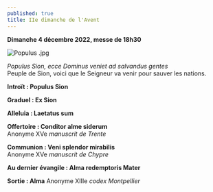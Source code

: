 ```yaml
---
published: true
title: IIe dimanche de l'Avent
---
```

**Dimanche 4 décembre 2022, messe de 18h30**

![Populus .jpg]({{site.baseurl}}/images/Populus%20.jpg)

*Populus Sion, ecce Dominus veniet ad salvandus gentes*  
Peuple de Sion, voici que le Seigneur va venir pour sauver les nations.

**Introït : Populus Sion**

**Graduel : Ex Sion**

**Alleluia : Laetatus sum**

**Offertoire : Conditor alme siderum**  
Anonyme XVe *manuscrit de Trente*

**Communion : Veni splendor mirabilis**  
Anonyme XVe *manuscrit de Chypre*

**Au dernier évangile : Alma redemptoris Mater**

**Sortie : Alma**
Anonyme XIIIe *codex Montpellier*
